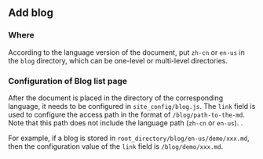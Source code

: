 ## Add blog

### Where

According to the language version of the document, put `zh-cn` or `en-us` in the `blog` directory, which can be one-level or multi-level directories.

### Configuration of Blog list page

After the document is placed in the directory of the corresponding language, it needs to be configured in `site_config/blog.js`. The `link` field is used to configure the access path in the format of `/blog/path-to-the-md`. Note that this path does not include the language path (`zh-cn` or `en-us`). .

For example, if a blog is stored in `root_directory/blog/en-us/demo/xxx.md`, then the configuration value of the `link` field is `/blog/demo/xxx.md`.
